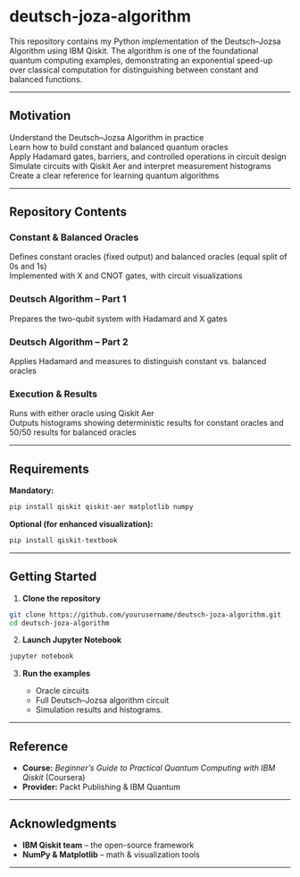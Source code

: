 # deutsch-joza-algorithm

This repository contains my Python implementation of the Deutsch–Jozsa Algorithm using IBM Qiskit. The algorithm is one of the foundational quantum computing examples, demonstrating an exponential speed-up over classical computation for distinguishing between constant and balanced functions.

---

## Motivation

Understand the Deutsch–Jozsa Algorithm in practice  
Learn how to build constant and balanced quantum oracles  
Apply Hadamard gates, barriers, and controlled operations in circuit design  
Simulate circuits with Qiskit Aer and interpret measurement histograms  
Create a clear reference for learning quantum algorithms  

---

## Repository Contents

### Constant & Balanced Oracles

Defines constant oracles (fixed output) and balanced oracles (equal split of 0s and 1s)  
Implemented with X and CNOT gates, with circuit visualizations  

### Deutsch Algorithm – Part 1

Prepares the two-qubit system with Hadamard and X gates  

### Deutsch Algorithm – Part 2

Applies Hadamard and measures to distinguish constant vs. balanced oracles  

### Execution & Results

Runs with either oracle using Qiskit Aer  
Outputs histograms showing deterministic results for constant oracles and 50/50 results for balanced oracles  

---

## Requirements

**Mandatory:**

```bash
pip install qiskit qiskit-aer matplotlib numpy
````

**Optional (for enhanced visualization):**

```bash
pip install qiskit-textbook
```

---

## Getting Started

1. **Clone the repository**

```bash
git clone https://github.com/yourusername/deutsch-joza-algorithm.git
cd deutsch-joza-algorithm
```

2. **Launch Jupyter Notebook**

```bash
jupyter notebook
```

3. **Run the examples**

   * Oracle circuits
   * Full Deutsch–Jozsa algorithm circuit
   * Simulation results and histograms.

---

## Reference

* **Course:** *Beginner’s Guide to Practical Quantum Computing with IBM Qiskit* (Coursera)
* **Provider:** Packt Publishing & IBM Quantum

---

## Acknowledgments

* **IBM Qiskit team** – the open-source framework
* **NumPy & Matplotlib** – math & visualization tools
---
